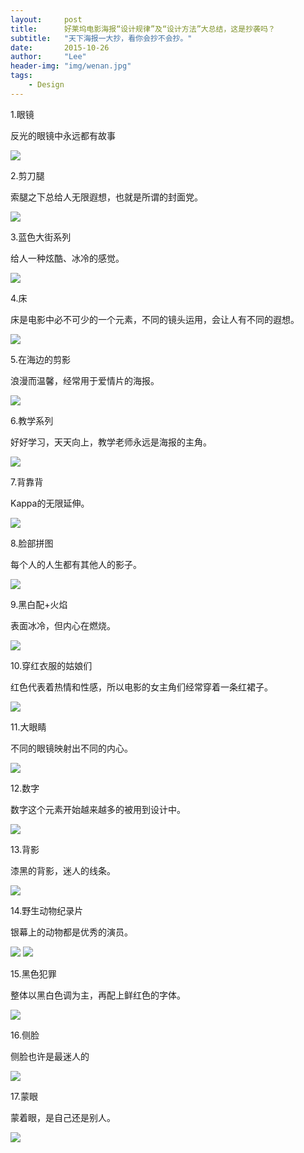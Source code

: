 ```yaml
---
layout:     post
title:      好莱坞电影海报“设计规律”及“设计方法”大总结，这是抄袭吗？
subtitle:   "天下海报一大抄，看你会抄不会抄。"
date:       2015-10-26
author:     "Lee"
header-img: "img/wenan.jpg"
tags:
    - Design
---
```


1.眼镜

反光的眼镜中永远都有故事

![](http://7xnqez.com1.z0.glb.clouddn.com/20150717153437_49012.jpg)




2.剪刀腿

索腿之下总给人无限遐想，也就是所谓的封面党。


![](http://7xnqez.com1.z0.glb.clouddn.com/20150717153525_65945.jpg)





3.蓝色大街系列

给人一种炫酷、冰冷的感觉。



![](http://7xnqez.com1.z0.glb.clouddn.com/20150717153643_17340.jpg)




4.床

床是电影中必不可少的一个元素，不同的镜头运用，会让人有不同的遐想。




![](http://7xnqez.com1.z0.glb.clouddn.com/20150717153617_54692.jpg)



5.在海边的剪影

浪漫而温馨，经常用于爱情片的海报。




![](http://7xnqez.com1.z0.glb.clouddn.com/20150717153742_82420.jpg)



6.教学系列


好好学习，天天向上，教学老师永远是海报的主角。


![](http://7xnqez.com1.z0.glb.clouddn.com/20150717153741_86400.jpg)





7.背靠背


Kappa的无限延伸。




![](http://7xnqez.com1.z0.glb.clouddn.com/20150717153951_77014.jpg)



8.脸部拼图


每个人的人生都有其他人的影子。


![](http://7xnqez.com1.z0.glb.clouddn.com/20150717153950_12918.jpg)





9.黑白配+火焰


表面冰冷，但内心在燃烧。


![](http://7xnqez.com1.z0.glb.clouddn.com/20150717153949_21949.jpg)





10.穿红衣服的姑娘们


红色代表着热情和性感，所以电影的女主角们经常穿着一条红裙子。


![](http://7xnqez.com1.z0.glb.clouddn.com/20150717154110_80375.jpg)





11.大眼睛

不同的眼镜映射出不同的内心。



![](http://7xnqez.com1.z0.glb.clouddn.com/20150717154342_67612.jpg)



12.数字


数字这个元素开始越来越多的被用到设计中。


![](http://7xnqez.com1.z0.glb.clouddn.com/20150717154356_11096.jpg)





13.背影

漆黑的背影，迷人的线条。




![](http://7xnqez.com1.z0.glb.clouddn.com/20150717154413_89252.jpg)



14.野生动物纪录片

银幕上的动物都是优秀的演员。


![](http://7xnqez.com1.z0.glb.clouddn.com/20150717154429_28267.jpg)
![](http://7xnqez.com1.z0.glb.clouddn.com/20150717154430_85024.jpg)







15.黑色犯罪


整体以黑白色调为主，再配上鲜红色的字体。



![](http://7xnqez.com1.z0.glb.clouddn.com/20150717154450_81504.jpg)




16.侧脸

侧脸也许是最迷人的



![](http://7xnqez.com1.z0.glb.clouddn.com/20150717154503_64912.jpg)



17.蒙眼


蒙着眼，是自己还是别人。


![](http://7xnqez.com1.z0.glb.clouddn.com/20150717154517_19365.jpg)
